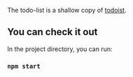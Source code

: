 The todo-list is a shallow copy of [todoist](https://todoist.com).

## You can check it out

In the project directory, you can run:

### `npm start`

